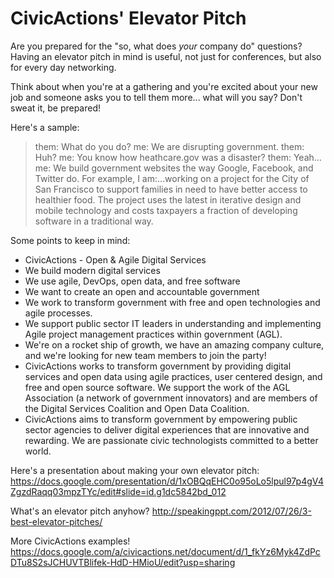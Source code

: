 # CivicActions' Elevator Pitch

Are you prepared for the "so, what does *your* company do" questions? Having an elevator pitch in mind is useful, not just for conferences, but also for every day networking.

Think about when you're at a gathering and you're excited about your new job and someone asks you to tell them more... what will you say? Don't sweat it, be prepared!

Here's a sample:

> them: What do you do? me: We are disrupting government.
> them: Huh? me: You know how heathcare.gov was a disaster?
> them: Yeah... me: We build government websites the way Google, Facebook, and Twitter do. For example, I am:...working on a project for the City of San Francisco to support families in need to have better access to healthier food. The project uses the latest in iterative design and mobile technology and costs taxpayers a fraction of developing software in a traditional way.

Some points to keep in mind:

*   CivicActions - Open & Agile Digital Services
*   We build modern digital services
*   We use agile, DevOps, open data, and free software
*   We want to create an open and accountable government
*   We work to transform government with free and open technologies and agile processes.
*   We support public sector IT leaders in understanding and implementing Agile project management practices within government (AGL).
*   We're on a rocket ship of growth, we have an amazing company culture, and we're looking for new team members to join the party!
*   CivicActions works to transform government by providing digital services and open data using agile practices, user centered design, and free and open source software. We support the work of the AGL Association (a network of government innovators) and are members of the Digital Services Coalition and Open Data Coalition.
*   CivicActions aims to transform government by empowering public sector agencies to deliver digital experiences that are innovative and rewarding. We are passionate civic technologists committed to a better world.

Here's a presentation about making your own elevator pitch: <https://docs.google.com/presentation/d/1xOBQqEHC0o95oLo5lpul97p4gV4ZgzdRaqq03mpzTYc/edit#slide=id.g1dc5842bd_012>

What's an elevator pitch anyhow? <http://speakingppt.com/2012/07/26/3-best-elevator-pitches/>

More CivicActions examples! <https://docs.google.com/a/civicactions.net/document/d/1_fkYz6Myk4ZdPcDTu8S2sJCHUVTBlifek-HdD-HMioU/edit?usp=sharing>
